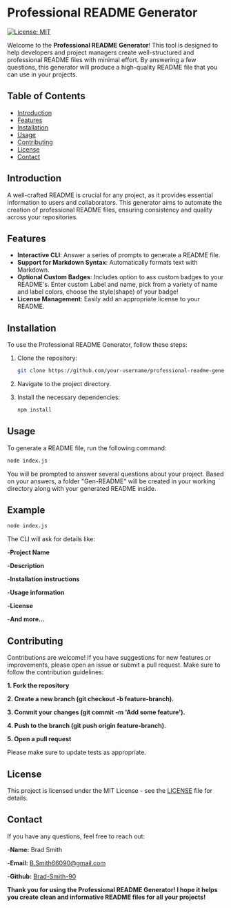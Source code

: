 # Professional README Generator

[![License: MIT](https://img.shields.io/badge/License-MIT-yellow.svg)](LICENSE)


Welcome to the **Professional README Generator**! This tool is designed to help developers and project managers create well-structured and professional README files with minimal effort. By answering a few questions, this generator will produce a high-quality README file that you can use in your projects.

## Table of Contents

- [Introduction](#introduction)
- [Features](#features)
- [Installation](#installation)
- [Usage](#usage)
- [Contributing](#contributing)
- [License](#license)
- [Contact](#contact)

## Introduction

A well-crafted README is crucial for any project, as it provides essential information to users and collaborators. This generator aims to automate the creation of professional README files, ensuring consistency and quality across your repositories.

## Features

- **Interactive CLI**: Answer a series of prompts to generate a README file.
- **Support for Markdown Syntax**: Automatically formats text with Markdown.
- **Optional Custom Badges**: Includes option to ass custom badges to your README's. Enter custom Label and name, pick from a variety of name and label colors, choose the style(shape) of your badge!
- **License Management**: Easily add an appropriate license to your README.

## Installation

To use the Professional README Generator, follow these steps:

1. Clone the repository:
   ```bash
   git clone https://github.com/your-username/professional-readme-generator.git
   ```
2. Navigate to the project directory.

  
3. Install the necessary dependencies:
   ```bash
   npm install
   ```

## Usage

To generate a README file, run the following command:
```bash
node index.js
```
You will be prompted to answer several questions about your project. Based on your answers, a folder "Gen-README" will be created in your working directory along with your generated README inside.

## Example
```bash
node index.js
```
The CLI will ask for details like:

-**Project Name**

-**Description**

-**Installation instructions**

-**Usage information**

-**License**

-**And more...**

## Contributing

Contributions are welcome! If you have suggestions for new features or improvements, please open an issue or submit a pull request. Make sure to follow the contribution guidelines:

**1. Fork the repository**

**2. Create a new branch (git checkout -b feature-branch).**

**3. Commit your changes (git commit -m 'Add some feature').**

**4. Push to the branch (git push origin feature-branch).**

**5. Open a pull request**

Please make sure to update tests as appropriate.

## License

This project is licensed under the MIT License - see the [LICENSE](LICENSE) file for details.

## Contact

If you have any questions, feel free to reach out:

-**Name:** Brad Smith

-**Email:** [B.Smith66090@gmail.com](B.Smith66090@gmail.com)

-**Github:** [Brad-Smith-90](Brad-Smith-90)


**Thank you for using the Professional README Generator! I hope it helps you create clean and informative README files for all your projects!**

   

